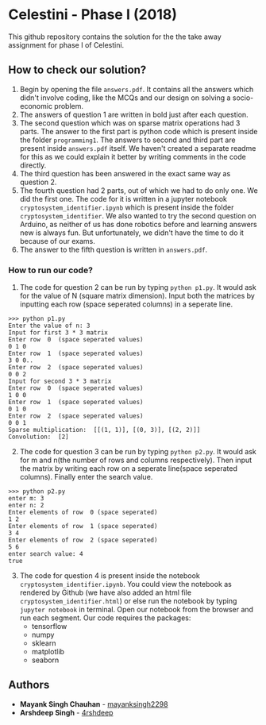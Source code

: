 # Celestini - Phase I (2018)

This github repository contains the solution for the the take away assignment for phase I of Celestini.

## How to check our solution?

1. Begin by opening the file `answers.pdf`. It contains all the answers which didn't involve coding, like the MCQs and our design on solving a socio-economic problem.
2. The answers of question 1 are written in bold just after each question.
3. The second question which was on sparse matrix operations had 3 parts. The answer to the first part is python code which is present inside the folder `programming1`. The answers to second and third part are present inside `answers.pdf` itself. We haven't created a separate readme for this as we could explain it better by writing comments in the code directly.
4. The third question has been answered in the exact same way as question 2.
5. The fourth question had 2 parts, out of which we had to do only one. We did the first one. The code for it is written in a jupyter notebook `cryptosystem_identifier.ipynb` which is present inside the folder `cryptosystem_identifier`. We also wanted to try the second question on Arduino, as neither of us has done robotics before and learning answers new is always fun. But unfortunately, we didn't have the time to do it because of our exams.
6. The answer to the fifth question is written in `answers.pdf`.

### How to run our code?

1. The code for question 2 can be run by typing `python p1.py`. It would ask for the value of N (square matrix dimension). Input both the matrices by inputting each row (space seperated columns) in a seperate line.
```
>>> python p1.py
Enter the value of n: 3
Input for first 3 * 3 matrix
Enter row  0  (space seperated values)
0 1 0
Enter row  1  (space seperated values)
3 0 0..
Enter row  2  (space seperated values)
0 0 2
Input for second 3 * 3 matrix
Enter row  0  (space seperated values)
1 0 0
Enter row  1  (space seperated values)
0 1 0
Enter row  2  (space seperated values)
0 0 1
Sparse multiplication:  [[(1, 1)], [(0, 3)], [(2, 2)]]
Convolution:  [2]

```
2. The code for question 3 can be run by typing `python p2.py`. It would ask for m and n(the number of rows and columns respectively). Then input the matrix by writing each row on a seperate line(space seperated columns). Finally enter the search value.
```
>>> python p2.py
enter m: 3 
enter n: 2
Enter elements of row  0 (space seperated) 
1 2
Enter elements of row  1 (space seperated)
3 4
Enter elements of row  2 (space seperated)
5 6
enter search value: 4
true
```
3. The code for question 4 is present inside the notebook `cryptosystem_identifier.ipynb`. You could view the notebook as rendered by Github (we have also added an html file `cryptosystem_identifier.html`) or else run the notebook by typing `jupyter notebook` in terminal. Open our notebook from the browser and run each segment. Our code requires the packages:
    * tensorflow
    * numpy
    * sklearn
    * matplotlib
    * seaborn

## Authors

* **Mayank Singh Chauhan** - [mayanksingh2298](https://github.com/mayanksingh2298)
* **Arshdeep Singh** - [4rshdeep](https://github.com/4rshdeep)


